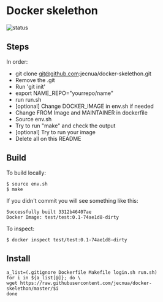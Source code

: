 # Docker skelethon

![status](https://img.shields.io/badge/project_status-active-green.svg)

## Steps

In order:

- git clone git@github.com:jecnua/docker-skelethon.git <new-directory>
- Remove the .git
- Run 'git init'
- export NAME_REPO="yourrepo/name"
- run run.sh
- [optional] Change DOCKER_IMAGE in env.sh if needed
- Change FROM Image and MAINTAINER in dockerfile
- Source env.sh
- Try to run "make" and check the output
- [optional] Try to run your image
- Delete all on this README

## Build

To build locally:

    $ source env.sh
    $ make

If you didn't commit you will see something like this:

    Successfully built 3312b46407ae
    Docker Image: test/test:0.1-74ae1d8-dirty

To inspect:

    $ docker inspect test/test:0.1-74ae1d8-dirty

## Install

    a_list=(.gitignore Dockerfile Makefile login.sh run.sh)
    for i in ${a_list[@]}; do \
    wget https://raw.githubusercontent.com/jecnua/docker-skelethon/master/$i
    done
